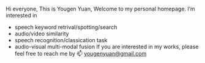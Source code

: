 Hi everyone, This is Yougen Yuan, Welcome to my personal homepage. I’m interested in
- speech keyword retrival/spotting/search 
- audio/video similarity
- speech recognition/classication task
- audio-visual multi-modal fusion
If you are interested in my works, please feel free to reach me by 📫 yougenyuan@gmail.com

<!---
ygyuan/ygyuan is a ✨ special ✨ repository because its `README.md` (this file) appears on your GitHub profile.
You can click the Preview link to take a look at your changes.
--->
